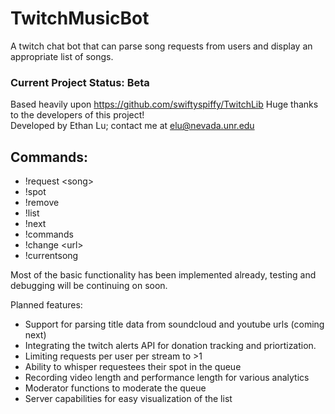 # TwitchMusicBot
A twitch chat bot that can parse song requests from users and display an appropriate list of songs.

### Current Project Status: Beta

Based heavily upon https://github.com/swiftyspiffy/TwitchLib Huge thanks to the developers of this project!  
Developed by Ethan Lu; contact me at elu@nevada.unr.edu

## Commands:

- !request \<song\>
- !spot
- !remove
- !list
- !next
- !commands
- !change \<url\>
- !currentsong

Most of the basic functionality has been implemented already, testing and debugging will be continuing on soon.  

Planned features:

- Support for parsing title data from soundcloud and youtube urls (coming next)
- Integrating the twitch alerts API for donation tracking and priortization.
- Limiting requests per user per stream to >1
- Ability to whisper requestees their spot in the queue
- Recording video length and performance length for various analytics
- Moderator functions to moderate the queue
- Server capabilities for easy visualization of the list

